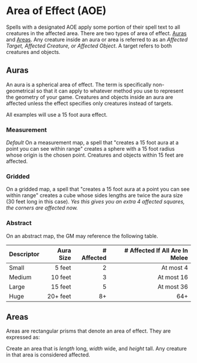 # Area of Effect (AOE)

Spells with a designated AOE apply some portion of their spell text to all creatures in the affected area. There are two types of area of effect. [Auras]({AOE}%20Area%20of%20Effect.md#Auras) and [Areas]({AOE}%20Area%20of%20Effect.md#Areas). Any creature inside an aura or area is referred to as an *Affected Target, Affected Creature, or Affected Object*. A target refers to both creatures and objects.

## Auras

An aura is a spherical area of effect. The term is specifically non-geometrical so that it can apply to whatever method you use to represent the geometry of your game. Creatures and objects inside an aura are affected unless the effect specifies only creatures instead of targets.

All examples will use a 15 foot aura effect.

### Measurement

*Default*
On a measurement map, a spell that "creates a 15 foot aura at a point you can see within range" creates a sphere with a 15 foot radius whose origin is the chosen point. Creatures and objects within 15 feet are affected.

### Gridded

On a gridded map, a spell that "creates a 15 foot aura at a point you can see within range" creates a cube whose sides lengths are twice the aura size (30 feet long in this case).
*Yes this gives you an extra 4 affected squares, the corners are affected now.*

### Abstract

On an abstract map, the GM may reference the following table.

| Descriptor | Aura Size | # Affected | # Affected If All Are In Melee |
| ---------- | --------: | ---------: | -----------------------------: |
| Small      |    5 feet |          2 |                      At most 4 |
| Medium     |   10 feet |          3 |                     At most 16 |
| Large      |   15 feet |          5 |                     At most 36 |
| Huge       |  20+ feet |         8+ |                            64+ |

## Areas

Areas are rectangular prisms that denote an area of effect. They are expressed as:

Create an area that is $length$ long, $width$ wide, and $height$ tall. Any creature in that area is considered affected.
